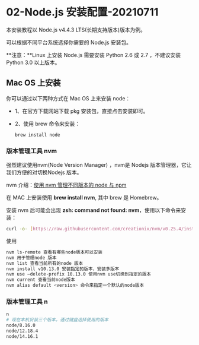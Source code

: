 # 02-Node.js 安装配置-20210711

本安装教程以 Node.js v4.4.3 LTS(长期支持版本)版本为例。

可以根据不同平台系统选择你需要的 Node.js 安装包。

**注意：**Linux 上安装 Node.js 需要安装 Python 2.6 或 2.7 ，不建议安装 Python 3.0 以上版本。



## Mac OS 上安装

你可以通过以下两种方式在 Mac OS 上来安装 node：

- 1、在官方下载网站下载 pkg 安装包，直接点击安装即可。

- 2、使用 brew 命令来安装：

  ```
  brew install node
  ```

### 版本管理工具 nvm 

  强烈建议使用nvm(Node Version Manager) ，nvm是 Nodejs 版本管理器，它让我们方便的对切换Nodejs 版本。

  nvm 介绍：[使用 nvm 管理不同版本的 node 与 npm](https://www.runoob.com/w3cnote/nvm-manager-node-versions.html)

  在 MAC 上安装使用 **brew install nvm**, 其中 brew 是 Homebrew。

  安装 nvm 后可能会出现 **zsh: command not found: nvm**，使用以下命令来安装：

  ```bash
  curl -o- [https://raw.githubusercontent.com/creationix/nvm/v0.25.4/install.sh](https://raw.githubusercontent.com/creationix/nvm/v0.25.4/install.sh) | bash [[ -s $HOME/.nvm/nvm.sh ]] && . $HOME/.nvm/nvm.sh
  ```

  使用

  ```bash
  nvm ls-remote 查看有哪些node版本可以安装
  nvm 用于管理node 版本
  nvm list 查看当前所有的node 版本
  nvm install v10.13.0 安装指定的版本，安装多版本
  nvm use —delete-prefix 10.13.0 使用nvm use切换到指定的版本
  nvm current 查看当前node版本
  nvm alias default <version> 命令来指定一个默认的node版本
  ```

### 版本管理工具 n

~~~bash
n
# 现在本机安装三个版本，通过键盘选择使用的版本
node/8.16.0
node/12.18.4
node/14.16.1
~~~
